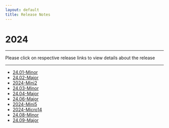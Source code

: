 ```yaml
---
layout: default
title: Release Notes
---
```


# 2024

* * *

Please click on respective release links to view details about the release

* * *

- [24.01-Minor](./24.01.html)
- [24.02-Major](./24.02.html)
- [2024-Mini2](./2024-Mini2.html)
- [24.03-Minor](./24.03.html)
- [24.04-Major](./24.04.html)
- [24.06-Major](./24.06.html)
- [2024-Mini5](./2024-Mini5.html)
- [2024-Micro14](./2024-Micro14.html)
- [24.08-Minor](./24.08.html)
- [24.09-Major](./24.09.html)
